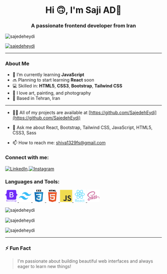 <h1 align="center">Hi 🙃, I'm Saji AD🌻</h1>
<h3 align="center">A passionate frontend developer from Iran</h3>

<p align="left"> <img src="https://komarev.com/ghpvc/?username=sajedeheydi&label=Profile%20views&color=0e75b6&style=flat" alt="sajedeheydi" /> </p>

<p align="left"> 
  <a href="https://github.com/ryo-ma/github-profile-trophy">
    <img src="https://github-profile-trophy.vercel.app/?username=sajedeheydi" alt="sajedeheydi" />
  </a> 
</p>

---

### About Me  
- 🌱 I’m currently learning **JavaScript**  
- 🔜 Planning to start learning **React** soon  
- 💻 Skilled in: **HTML5**, **CSS3**, **Bootstrap**, **Tailwind CSS**  
- 🎨 I love art, painting, and photography  
- 📍 Based in Tehran, Iran  

---

- 👨‍💻 All of my projects are available at [https://github.com/SajedehEydi](https://github.com/SajedehEydi)

- 💬 Ask me about React, Bootstrap, Tailwind CSS, JavaScript, HTML5, CSS3, Sass

- 📫 How to reach me: shiva1329fs@gmail.com

<h3 align="left">Connect with me:</h3>
<p align="left">
  <a href="https://linkedin.com/in/sajede-eydi-goltappehei-418ba8222" target="_blank" rel="noreferrer">
    <img align="center" src="https://raw.githubusercontent.com/rahuldkjain/github-profile-readme-generator/master/src/images/icons/Social/linked-in-alt.svg" alt="LinkedIn" height="30" width="40" />
  </a>
  <a href="https://instagram.com/saji.ad.web" target="_blank" rel="noreferrer">
    <img align="center" src="https://raw.githubusercontent.com/rahuldkjain/github-profile-readme-generator/master/src/images/icons/Social/instagram.svg" alt="Instagram" height="30" width="40" />
  </a>
</p>

<h3 align="left">Languages and Tools:</h3>
<p align="left"> 
  <a href="https://getbootstrap.com" target="_blank" rel="noreferrer"> 
    <img src="https://raw.githubusercontent.com/devicons/devicon/master/icons/bootstrap/bootstrap-plain-wordmark.svg" alt="bootstrap" width="40" height="40"/> 
  </a> 
  <a href="https://tailwindcss.com" target="_blank" rel="noreferrer"> 
    <img src="https://raw.githubusercontent.com/devicons/devicon/master/icons/tailwindcss/tailwindcss-plain.svg" alt="tailwindcss" width="40" height="40"/> 
  </a>
  <a href="https://www.w3schools.com/css/" target="_blank" rel="noreferrer"> 
    <img src="https://raw.githubusercontent.com/devicons/devicon/master/icons/css3/css3-original-wordmark.svg" alt="css3" width="40" height="40"/> 
  </a> 
  <a href="https://www.w3.org/html/" target="_blank" rel="noreferrer"> 
    <img src="https://raw.githubusercontent.com/devicons/devicon/master/icons/html5/html5-original-wordmark.svg" alt="html5" width="40" height="40"/> 
  </a> 
  <a href="https://developer.mozilla.org/en-US/docs/Web/JavaScript" target="_blank" rel="noreferrer"> 
    <img src="https://raw.githubusercontent.com/devicons/devicon/master/icons/javascript/javascript-original.svg" alt="javascript" width="40" height="40"/> 
  </a> 
  <a href="https://reactjs.org/" target="_blank" rel="noreferrer"> 
    <img src="https://raw.githubusercontent.com/devicons/devicon/master/icons/react/react-original-wordmark.svg" alt="react" width="40" height="40"/> 
  </a> 
  <a href="https://sass-lang.com" target="_blank" rel="noreferrer"> 
    <img src="https://raw.githubusercontent.com/devicons/devicon/master/icons/sass/sass-original.svg" alt="sass" width="40" height="40"/> 
  </a> 
</p>

<p>
  <img align="left" src="https://github-readme-stats.vercel.app/api/top-langs?username=sajedeheydi&show_icons=true&locale=en&layout=compact" alt="sajedeheydi" />
</p>

<p>&nbsp;</p>

<p>
  <img align="center" src="https://github-readme-stats.vercel.app/api?username=sajedeheydi&show_icons=true&locale=en" alt="sajedeheydi" />
</p>

<p>
  <img align="center" src="https://github-readme-streak-stats.herokuapp.com/?user=sajedeheydi&" alt="sajedeheydi" />
</p>

---

### ⚡ Fun Fact
> I'm passionate about building beautiful web interfaces and always eager to learn new things!